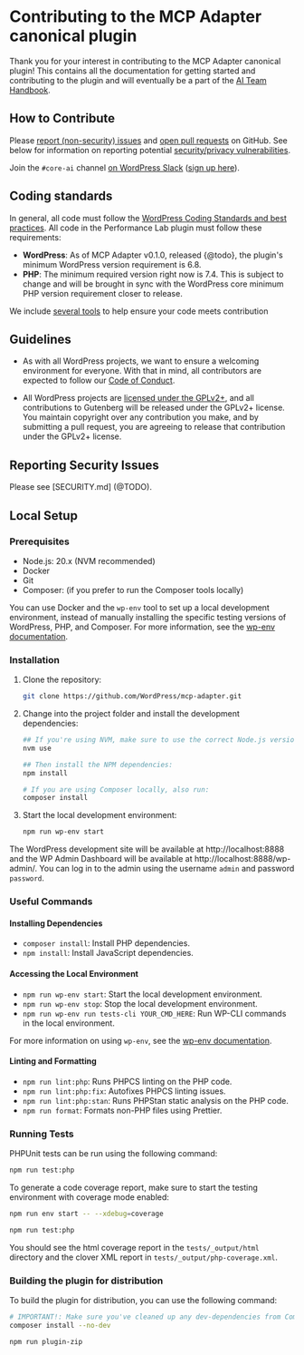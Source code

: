 # Contributing to the MCP Adapter canonical plugin

Thank you for your interest in contributing to the MCP Adapter canonical plugin! This contains all the documentation for getting started and contributing to the plugin and will eventually be a part of the [AI Team Handbook](https://make.wordpress.org/ai/handbook/).

## How to Contribute

Please [report (non-security) issues](https://github.com/WordPress/mcp-adapter/issues) and [open pull requests](https://github.com/WordPress/mcp-adapter/pulls) on GitHub. See below for information on reporting potential [security/privacy vulnerabilities](#reporting-security-issues).

Join the `#core-ai` channel [on WordPress Slack](http://wordpress.slack.com) ([sign up here](http://chat.wordpress.org)).

## Coding standards

In general, all code must follow the [WordPress Coding Standards and best practices](https://developer.wordpress.org/coding-standards/). All code in the Performance Lab plugin must follow these requirements:

- **WordPress**: As of MCP Adapter v0.1.0, released {@todo}, the plugin's minimum WordPress version requirement is 6.8.
- **PHP**: The minimum required version right now is 7.4. This is subject to change and will be brought in sync with the WordPress core minimum PHP version requirement closer to release.

We include [several tools](#useful-commands) to help ensure your code meets contribution

## Guidelines

- As with all WordPress projects, we want to ensure a welcoming environment for everyone. With that in mind, all contributors are expected to follow our [Code of Conduct](https://make.wordpress.org/handbook/community-code-of-conduct/).

- All WordPress projects are [licensed under the GPLv2+](/LICENSE), and all contributions to Gutenberg will be released under the GPLv2+ license. You maintain copyright over any contribution you make, and by submitting a pull request, you are agreeing to release that contribution under the GPLv2+ license.

## Reporting Security Issues

Please see [SECURITY.md] (@TODO).

## Local Setup

### Prerequisites

- Node.js: 20.x (NVM recommended)
- Docker
- Git
- Composer: (if you prefer to run the Composer tools locally)

You can use Docker and the `wp-env` tool to set up a local development environment, instead of manually installing the specific testing versions of WordPress, PHP, and Composer. For more information, see the [wp-env documentation](https://developer.wordpress.org/block-editor/packages/packages-env/).

### Installation

1. Clone the repository:

   ```bash
   git clone https://github.com/WordPress/mcp-adapter.git
   ```

2. Change into the project folder and install the development dependencies:

   ```bash
   ## If you're using NVM, make sure to use the correct Node.js version:
   nvm use

   ## Then install the NPM dependencies:
   npm install

   # If you are using Composer locally, also run:
   composer install
   ```

3. Start the local development environment:
   ```bash
   npm run wp-env start
   ```

The WordPress development site will be available at http://localhost:8888 and the WP Admin Dashboard will be available at http://localhost:8888/wp-admin/. You can log in to the admin using the username `admin` and password `password`.

### Useful Commands

#### Installing Dependencies

- `composer install`: Install PHP dependencies.
- `npm install`: Install JavaScript dependencies.

#### Accessing the Local Environment

- `npm run wp-env start`: Start the local development environment.
- `npm run wp-env stop`: Stop the local development environment.
- `npm run wp-env run tests-cli YOUR_CMD_HERE`: Run WP-CLI commands in the local environment.

For more information on using `wp-env`, see the [wp-env documentation](https://developer.wordpress.org/block-editor/packages/packages-env/).

#### Linting and Formatting

- `npm run lint:php`: Runs PHPCS linting on the PHP code.
- `npm run lint:php:fix`: Autofixes PHPCS linting issues.
- `npm run lint:php:stan`: Runs PHPStan static analysis on the PHP code.
- `npm run format`: Formats non-PHP files using Prettier.

### Running Tests

PHPUnit tests can be run using the following command:

```bash
npm run test:php
```

To generate a code coverage report, make sure to start the testing environment with coverage mode enabled:

```bash
npm run env start -- --xdebug=coverage

npm run test:php
```

You should see the html coverage report in the `tests/_output/html` directory and the clover XML report in `tests/_output/php-coverage.xml`.

### Building the plugin for distribution

To build the plugin for distribution, you can use the following command:

```bash
# IMPORTANT!: Make sure you've cleaned up any dev-dependencies from Composer first:
composer install --no-dev

npm run plugin-zip
```
